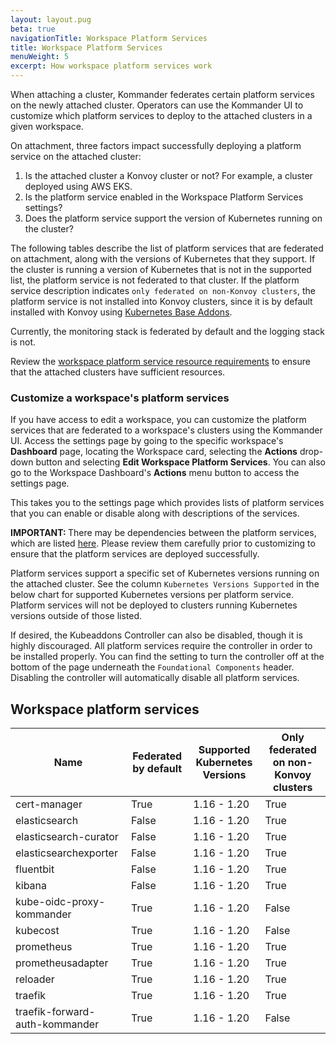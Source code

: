 ```yaml
---
layout: layout.pug
beta: true
navigationTitle: Workspace Platform Services
title: Workspace Platform Services
menuWeight: 5
excerpt: How workspace platform services work
---
```



When attaching a cluster, Kommander federates certain platform services on the newly attached cluster. Operators can use the Kommander UI to customize which platform services to deploy to the attached clusters in a given workspace.

On attachment, three factors impact successfully deploying a platform service on the attached cluster:

1. Is the attached cluster a Konvoy cluster or not? For example, a cluster deployed using AWS EKS.
2. Is the platform service enabled in the Workspace Platform Services settings?
3. Does the platform service support the version of Kubernetes running on the cluster?

The following tables describe the list of platform services that are federated on attachment, along with the versions of Kubernetes that they support. If the cluster is running a version of Kubernetes that is not in the supported list, the platform service is not federated to that cluster. If the platform service description indicates `only federated on non-Konvoy clusters`, the platform service is not installed into Konvoy clusters, since it is by default installed with Konvoy using [Kubernetes Base Addons](/dkp/konvoy/1.7/addons/).

Currently, the monitoring stack is federated by default and the logging stack is not.

Review the [workspace platform service resource requirements](/dkp/kommander/1.4/workspaces/platform-service-requirements/) to ensure that the attached clusters have sufficient resources.

### Customize a workspace's platform services

If you have access to edit a workspace, you can customize the platform services that are federated to a workspace's clusters using the Kommander UI. Access the settings page by going to the specific workspace's **Dashboard** page, locating the Workspace card, selecting the **Actions** drop-down button and selecting **Edit Workspace Platform Services**. You can also go to the Workspace Dashboard's **Actions** menu button to access the settings page.

This takes you to the settings page which provides lists of platform services that you can enable or disable along with descriptions of the services.

<p class="message--important"><strong>IMPORTANT: </strong>There may be dependencies between the platform services, which are listed <a href="/dkp/kommander/1.4/workspaces/platform-service-dependencies/">here</a>. Please review them carefully prior to customizing to ensure that the platform services are deployed successfully.</p>

Platform services support a specific set of Kubernetes versions running on the attached cluster. See the column `Kubernetes Versions Supported` in the below chart for supported Kubernetes versions per platform service. Platform services will not be deployed to clusters running Kubernetes versions outside of those listed.

If desired, the Kubeaddons Controller can also be disabled, though it is highly discouraged. All platform services require the controller in order to be installed properly. You can find the setting to turn the controller off at the bottom of the page underneath the `Foundational Components` header. Disabling the controller will automatically disable all platform services.

## Workspace platform services

| Name                                 | Federated by default | Supported Kubernetes Versions | Only federated on non-Konvoy clusters |
| ------------------------------------ | -------------------- | ----------------------------- | ------------------------------------- |
| cert-manager                         | True                 | 1.16 - 1.20                   | True                                  |
| elasticsearch                        | False                | 1.16 - 1.20                   | True                                  |
| elasticsearch-curator                | False                | 1.16 - 1.20                   | True                                  |
| elasticsearchexporter                | False                | 1.16 - 1.20                   | True                                  |
| fluentbit                            | False                | 1.16 - 1.20                   | True                                  |
| kibana                               | False                | 1.16 - 1.20                   | True                                  |
| kube-oidc-proxy-kommander            | True                 | 1.16 - 1.20                   | False                                 |
| kubecost                             | True                 | 1.16 - 1.20                   | False                                 |
| prometheus                           | True                 | 1.16 - 1.20                   | True                                  |
| prometheusadapter                    | True                 | 1.16 - 1.20                   | True                                  |
| reloader                             | True                 | 1.16 - 1.20                   | True                                  |
| traefik                              | True                 | 1.16 - 1.20                   | True                                  |
| traefik-forward-auth-kommander       | True                 | 1.16 - 1.20                   | False                                 |
